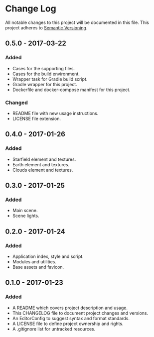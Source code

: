 # Change Log

All notable changes to this project will be documented in this file. This
project adheres to [Semantic Versioning](http://semver.org).

## 0.5.0 - 2017-03-22

### Added

  - Cases for the supporting files.
  - Cases for the build environment.
  - Wrapper task for Gradle build script.
  - Gradle wrapper for this project.
  - Dockerfile and docker-compose manifest for this project.

### Changed

  - README file with new usage instructions.
  - LICENSE file extension.

## 0.4.0 - 2017-01-26

### Added

  - Starfield element and textures.
  - Earth element and textures.
  - Clouds element and textures.

## 0.3.0 - 2017-01-25

### Added

  - Main scene.
  - Scene lights.

## 0.2.0 - 2017-01-24

### Added

  - Application index, style and script.
  - Modules and utilities.
  - Base assets and favicon.

## 0.1.0 - 2017-01-23

### Added

  - A README which covers project description and usage.
  - This CHANGELOG file to document project changes and versions.
  - An EditorConfig to suggest syntax and format standards.
  - A LICENSE file to define project ownership and rights.
  - A .gitignore list for untracked resources.
